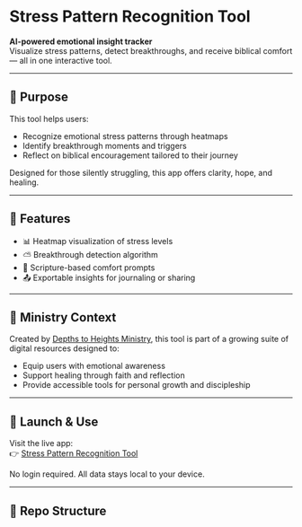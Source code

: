 # Stress Pattern Recognition Tool

**AI-powered emotional insight tracker**  
Visualize stress patterns, detect breakthroughs, and receive biblical comfort — all in one interactive tool.

---

## 🌟 Purpose

This tool helps users:
- Recognize emotional stress patterns through heatmaps
- Identify breakthrough moments and triggers
- Reflect on biblical encouragement tailored to their journey

Designed for those silently struggling, this app offers clarity, hope, and healing.

---

## 🔧 Features

- 📊 Heatmap visualization of stress levels
- ⛅ Breakthrough detection algorithm
- 📖 Scripture-based comfort prompts
- 📤 Exportable insights for journaling or sharing

---

## 🙏 Ministry Context

Created by [Depths to Heights Ministry](https://depthstoheights.github.io), this tool is part of a growing suite of digital resources designed to:
- Equip users with emotional awareness
- Support healing through faith and reflection
- Provide accessible tools for personal growth and discipleship

---

## 🚀 Launch & Use

Visit the live app:  
👉 [Stress Pattern Recognition Tool](https://depthstoheights.github.io/Stress-Pattern-Recognition-Tool/)

No login required. All data stays local to your device.

---

## 📁 Repo Structure


